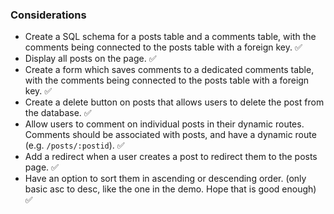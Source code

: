### Considerations

- Create a SQL schema for a posts table and a comments table, with the comments being connected to the posts table with a foreign key. ✅
- Display all posts on the page. ✅
- Create a form which saves comments to a dedicated comments table, with the comments being connected to the posts table with a foreign key. ✅
- Create a delete button on posts that allows users to delete the post from the database. ✅
- Allow users to comment on individual posts in their dynamic routes. Comments should be associated with posts, and have a dynamic route (e.g. `/posts/:postid`). ✅
- Add a redirect when a user creates a post to redirect them to the posts page. ✅
- Have an option to sort them in ascending or descending order. (only basic asc to desc, like the one in the demo. Hope that is good enough) ✅
